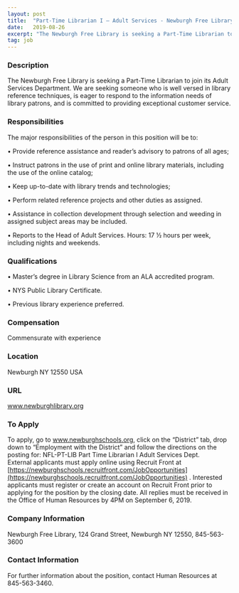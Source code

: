 ```yaml
---
layout: post
title:  "Part-Time Librarian I – Adult Services - Newburgh Free Library"
date:   2019-08-26
excerpt: "The Newburgh Free Library is seeking a Part-Time Librarian to join its Adult Services Department. We are seeking someone who is well versed in library reference techniques, is eager to respond to the information needs of library patrons, and is committed to providing exceptional customer service."
tag: job
---
```


### Description   

The Newburgh Free Library is seeking a Part-Time Librarian to join its Adult Services Department. We are seeking someone who is well versed in library reference techniques, is eager to respond to the information needs of library patrons, and is committed to providing exceptional customer service.


### Responsibilities   

The major responsibilities of the person in this position will be to:

• 	Provide reference assistance and reader’s advisory to patrons of all ages;

• 	Instruct patrons in the use of print and online library materials, including the use of the online catalog; 

• 	Keep up-to-date with library trends and technologies;

• 	Perform related reference projects and other duties as assigned. 

• 	Assistance in collection development through selection and weeding in assigned subject areas may be included. 

• 	Reports to the Head of Adult Services.
Hours:  17 ½ hours per week, including nights and weekends.



### Qualifications   


• 	Master’s degree in Library Science from an ALA accredited program.

• 	NYS Public Library Certificate.

• 	Previous library experience preferred.



### Compensation   

Commensurate with experience


### Location   

 Newburgh NY 12550 USA


### URL   

www.newburghlibrary.org

### To Apply   

To apply, go to www.newburghschools.org, click on the “District” tab, drop down to “Employment with the District” and follow the directions on the posting for:
NFL-PT-LIB Part Time Librarian I Adult Services Dept.   
External applicants must apply online using Recruit Front at [https://newburghschools.recruitfront.com/JobOpportunities](https://newburghschools.recruitfront.com/JobOpportunities) . Interested applicants must register or create an account on Recruit Front prior to applying for the position by the closing date.
 All replies must be received in the Office of Human Resources by 4PM on September 6, 2019. 


### Company Information   

Newburgh Free Library, 124 Grand Street, Newburgh NY 12550, 845-563-3600


### Contact Information   

 For further information about the position, contact Human Resources at 
845-563-3460. 


